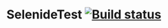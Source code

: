 # SelenideTest [![Build status](https://ci.appveyor.com/api/projects/status/k1cwgx6kdy4e0msi?svg=true)](https://ci.appveyor.com/project/Ksenia-Mesh/selenidetest)
